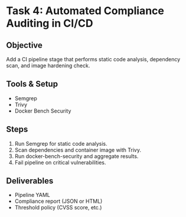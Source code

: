 # Task 4: Automated Compliance Auditing in CI/CD

## Objective
Add a CI pipeline stage that performs static code analysis, dependency scan, and image hardening check.

## Tools & Setup
- Semgrep
- Trivy
- Docker Bench Security

## Steps
1. Run Semgrep for static code analysis.
2. Scan dependencies and container image with Trivy.
3. Run docker-bench-security and aggregate results.
4. Fail pipeline on critical vulnerabilities.

## Deliverables
- Pipeline YAML
- Compliance report (JSON or HTML)
- Threshold policy (CVSS score, etc.)
